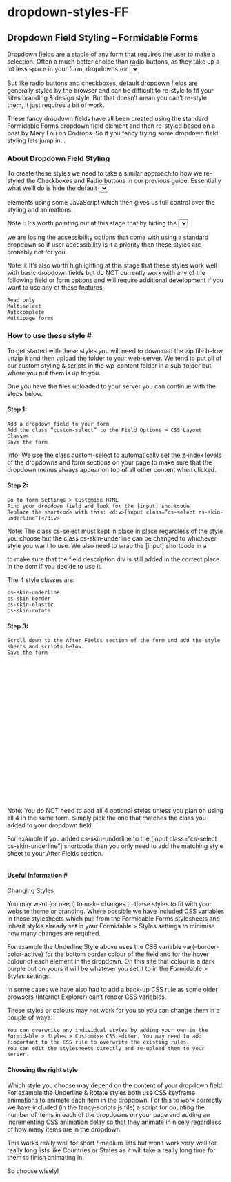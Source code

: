# dropdown-styles-FF

<h2>Dropdown Field Styling – Formidable Forms</h2>

<p>Dropdown fields are a staple of any form that requires the user to make a selection. Often a much better choice than radio buttons, as they take up a lot less space in your form, dropdowns (or <select> elements) are used millions of times a day.</p>

But like radio buttons and checkboxes, default dropdown fields are generally styled by the browser and can be difficult to re-style to fit your sites branding & design style. But that doesn’t mean you can’t re-style them, it just requires a bit of work.

These fancy dropdown fields have all been created using the standard Formidable Forms dropdown field element and then re-styled based on a post by Mary Lou on Codrops. So if you fancy trying some dropdown field styling lets jump in…

<h3>About Dropdown Field Styling</h3>

To create these styles we need to take a similar approach to how we re-styled the Checkboxes and Radio buttons in our previous guide. Essentially what we’ll do is hide the default <select> element, copy each of the options from it and create a selection of new <div> elements using some JavaScript which then gives us full control over the styling and animations.

Note i: It’s worth pointing out at this stage that by hiding the <select> element and replacing it with a custom <div> we are losing the accessibility options that come with using a standard dropdown so if user accessibility is it a priority then these styles are probably not for you.

Note ii: It’s also worth highlighting at this stage that these styles work well with basic dropdown fields but do NOT currently work with any of the following field or form options and will require additional development if you want to use any of these features:

    Read only
    Multiselect
    Autocomplete
    Multipage forms


<h3>How to use these style #</h3>

To get started with these styles you will need to download the zip file below, unzip it and then upload the folder to your web-server. We tend to put all of our custom styling & scripts in the wp-content folder in a sub-folder but where you put them is up to you.

One you have the files uploaded to your server you can continue with the steps below.

<h4>Step 1:</h4>

    Add a dropdown field to your form
    Add the class “custom-select” to the Field Options > CSS Layout Classes
    Save the form

Info: We use the class custom-select to automatically set the z-index levels of the dropdowns and form sections on your page to make sure that the dropdown menus always appear on top of all other content when clicked.


<h4>Step 2:</h4>

    Go to form Settings > Customise HTML
    Find your dropdown field and look for the [input] shortcode
    Replace the shortcode with this: <div>[input class=”cs-select cs-skin-underline”]</div>

Note: The class cs-select must kept in place in place regardless of the style you choose but the class cs-skin-underline can be changed to whichever style you want to use. We also need to wrap the [input] shortcode in a <div> to make sure that the field description div is still added in the correct place in the dom if you decide to use it.

The 4 style classes are:

    cs-skin-underline
    cs-skin-border
    cs-skin-elastic
    cs-skin-rotate


<h4>Step 3:</h4>

    Scroll down to the After Fields section of the form and add the style sheets and scripts below.
    Save the form

<pre><code><!-- Basic styles - this must be included -->
<link rel="stylesheet" type="text/css" href="/wp-content/fdm-digital/fancy-select/css/cs-select.css">

<!-- Underline style - optional -->
<link rel="stylesheet" type="text/css" href="/wp-content/fdm-digital/fancy-select/css/cs-skin-underline.css">

<!-- Border style - optional -->
<link rel="stylesheet" type="text/css" href="/your-directory/fancy-select/css/cs-skin-border.css">

<!-- Elastic style - optional -->
<link rel="stylesheet" type="text/css" href="/your-directory/fancy-select/css/cs-skin-elastic.css">

<!-- Rotate style - optional -->
<link rel="stylesheet" type="text/css" href="/your-directory/fancy-select/css/cs-skin-rotate.css">

<!-- Fancy Select Scripts - these must be included -->
<script src="/your-directory/fancy-select/js/classie.js"></script>
<script src="/your-directory/fancy-select/js/selectFx.js"></script>
<script src="/your-directory/fancy-select/js/fancy-select.js"></script>
</code></pre>

Note: You do NOT need to add all 4 optional styles unless you plan on using all 4 in the same form. Simply pick the one that matches the class you added to your dropdown field.

For example if you added cs-skin-underline to the [input class=”cs-select cs-skin-underline”] shortcode then you only need to add the matching style sheet to your After Fields section.

<pre><code><link rel="stylesheet" type="text/css" href="/wp-content/fdm-digital/fancy-select/css/cs-skin-underline.css"></code></pre>

<h4>Useful Information #</h4>

Changing Styles

You may want (or need) to make changes to these styles to fit with your website theme or branding. Where possible we have included CSS variables in these stylesheets which pull from the Formidable Forms stylesheets and inherit styles already set in your Formidable > Styles settings to minimise how many changes are required.

For example the Underline Style above uses the CSS variable var(–border-color-active) for the bottom border colour of the field and for the hover colour of each element in the dropdown. On this site that colour is a dark purple but on yours it will be whatever you set it to in the Formidable > Styles settings.

In some cases we have also had to add a back-up CSS rule as some older browsers (Internet Explorer) can’t render CSS variables.

These styles or colours may not work for you so you can change them in a couple of ways:

    You can overwrite any individual styles by adding your own in the Formidable > Styles > Customise CSS editor. You may need to add !important to the CSS rule to overwrite the existing rules.
    You can edit the stylesheets directly and re-upload them to your server.

<h4>Choosing the right style</h4>

Which style you choose may depend on the content of your dropdown field. For example the Underline & Rotate styles both use CSS keyframe animations to animate each item in the dropdown. For this to work correctly we have included (in the fancy-scripts.js file) a script for counting the number of items in each of the dropdowns on your page and adding an incrementing CSS animation delay so that they animate in nicely regardless of how many items are in the dropdown.

This works really well for short / medium lists but won’t work very well for really long lists like Countries or States as it will take a really long time for them to finish animating in.

So choose wisely!
